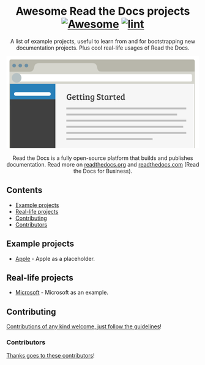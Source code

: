 <div align="center">

<!-- title -->

<!--lint ignore no-dead-urls-->

# Awesome Read the Docs projects [![Awesome](https://awesome.re/badge.svg)](https://awesome.re) [![lint](https://github.com/readthedocs-examples/.github/actions/workflows/lint.yaml/badge.svg)](https://github.com/readthedocs-examples/.github/actions/workflows/lint.yaml)

<!-- subtitle -->

A list of example projects, useful to learn from and for bootstrapping new documentation projects. Plus cool real-life usages of Read the Docs.

<!-- image -->

<a href="https://docs.readthedocs.io/en/stable/tutorial/index.html" target="_blank" rel="noopener noreferrer">
  <img src="./illustration.png" />
</a>

<!-- description -->

Read the Docs is a fully open-source platform that builds and publishes documentation. Read more
on [readthedocs.org](https://readthedocs.org/) and [readthedocs.com](https://readthedocs.com/) (Read the Docs for Business).

</div>

<!-- TOC -->

## Contents

- [Example projects](#example-projects)
- [Real-life projects](#real-life-projects)
- [Contributing](#contributing)
- [Contributors](#contributors)

<!-- CONTENT -->

## Example projects

- [Apple](https://apple.com) - Apple as a placeholder.

## Real-life projects

- [Microsoft](https://www.microsoft.com/) - Microsoft as an example.

<!-- END CONTENT -->

## Contributing

[Contributions of any kind welcome, just follow the guidelines](contributing.md)!

### Contributors

[Thanks goes to these contributors](https://github.com/readthedocs-examples/.github/graphs/contributors)!
